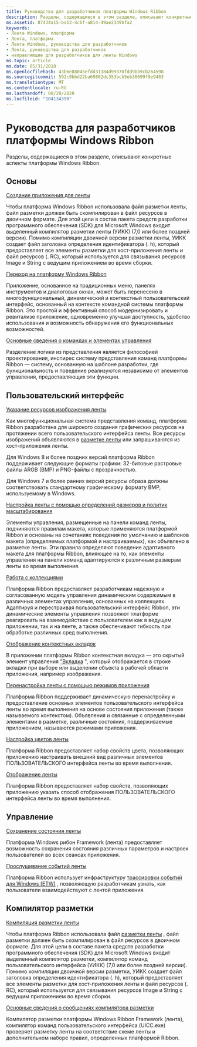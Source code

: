 ```yaml
---
title: Руководства для разработчиков платформы Windows Ribbon
description: Разделы, содержащиеся в этом разделе, описывают конкретные аспекты платформы Windows Ribbon.
ms.assetid: 87434a15-ba13-4c6f-a814-49ae2349bfa2
keywords:
- Лента Windows, платформа
- Лента, платформа
- Лента Windows, руководства для разработчиков
- Лента, руководства для разработчиков
- направляющие для разработчиков для ленты Windows
ms.topic: article
ms.date: 05/31/2018
ms.openlocfilehash: 43b6e88045efdd31384d99370fdd9bb9cb264598
ms.sourcegitcommit: 592c9bbd22ba69802dc353bcb5eb30699f9e9403
ms.translationtype: MT
ms.contentlocale: ru-RU
ms.lasthandoff: 08/20/2020
ms.locfileid: "104134390"
---
```

# <a name="windows-ribbon-framework-developer-guides"></a>Руководства для разработчиков платформы Windows Ribbon

Разделы, содержащиеся в этом разделе, описывают конкретные аспекты платформы Windows Ribbon.

## <a name="basics"></a>Основы

[Создание приложения для ленты](windowsribbon-stepbystep.md)

Чтобы платформа Windows Ribbon использовала файл разметки ленты, файл разметки должен быть скомпилирован в файл ресурсов в двоичном формате. Для этой цели в состав пакета средств разработки программного обеспечения (SDK) для Microsoft Windows входит выделенный компилятор разметки ленты (УИКК) (7,0 или более поздней версии). Помимо компиляции двоичной версии разметки ленты, УИКК создает файл заголовка определения идентификатора (. h), который предоставляет все элементы разметки для хост-приложения ленты и файл ресурсов (. RC), который используется для связывания ресурсов Image и String с ведущим приложением во время сборки.

[Переход на платформу Windows Ribbon](ribbon-migration.md)

Приложение, основанное на традиционных меню, панелях инструментов и диалоговых окнах, может быть перенесено в многофункциональный, динамический и контекстный пользовательский интерфейс, основанный на контексте командной системы платформы Ribbon. Это простой и эффективный способ модернизировать и ревитализе приложение, одновременно улучшая доступность, удобство использования и возможность обнаружения его функциональных возможностей.

[Основные сведения о командах и элементах управления](windowsribbon-commandscontrols.md)

Разделение логики из представления является философией проектирования, инспирес систему представления команд платформы Ribbon — систему, основанную на шаблоне разработки, где функциональность и поведение реализуются независимо от элементов управления, предоставляющих эти функции.

## <a name="user-interface"></a>Пользовательский интерфейс

[Указание ресурсов изображения ленты](windowsribbon-imageformats.md)

Как многофункциональная система представления команд, платформа Ribbon разработана для широкого создания графических ресурсов на протяжении всего пользовательского интерфейса ленты. Все ресурсы изображений объявляются в [разметке ленты](windowsribbon-schema.md) или запрашиваются из хост-приложения ленты.

Для Windows 8 и более поздних версий платформа Ribbon поддерживает следующие форматы графики: 32-битовые растровые файлы ARGB (BMP) и PNG-файлы с прозрачностью.

Для Windows 7 и более ранних версий ресурсы образа должны соответствовать стандартному графическому формату BMP, используемому в Windows.

[Настройка ленты с помощью определений размеров и политик масштабирования](windowsribbon-templates.md)

Элементы управления, размещенные на панели команд ленты, подчиняются правилам макета, которые применяются платформой Ribbon и основаны на сочетаниях поведения по умолчанию и шаблонов макета (определяемых платформой и настраиваемых), как объявлено в разметке ленты. Эти правила определяют поведение адаптивного макета для платформы Ribbon, влияющее на то, как элементы управления на панели команд адаптируются к различным размерам ленты во время выполнения.

[Работа с коллекциями](ribbon-controls-galleries.md)

Платформа Ribbon предоставляет разработчикам надежную и согласованную модель управления динамическим содержимым в различных элементах управления, основанных на коллекциях. Адаптируя и перестраивая пользовательский интерфейс Ribbon, эти динамические элементы управления позволяют платформе реагировать на взаимодействие с пользователем как в ведущем приложении, так и на ленте, а также обеспечивают гибкость при обработке различных сред выполнения.

[Отображение контекстных вкладок](ribbon-contextualtabs.md)

В приложении платформы Ribbon контекстная вкладка — это скрытый элемент управления ["Вкладка](windowsribbon-controls-tab.md) ", который отображается в строке вкладки при выборе или выделении объекта в рабочей области приложения, например изображения.

[Перенастройка ленты с помощью режимов приложения](ribbon-applicationmodes.md)

Платформа Ribbon поддерживает динамическую перенастройку и предоставление основных элементов пользовательского интерфейса ленты во время выполнения на основе состояния приложения (также называемого контекстом). Объявления и связанные с определенными элементами в разметке, различные состояния, поддерживаемые приложением, называются режимами приложения.

[Настройка цветов ленты](ribbon-color.md)

Платформа Ribbon предоставляет набор свойств цвета, позволяющих приложению настраивать внешний вид различных элементов ПОЛЬЗОВАТЕЛЬСКОГО интерфейса ленты во время выполнения.

[Отображение ленты](ribbon-visibility.md)

Платформа Ribbon предоставляет набор свойств, позволяющих приложению указать способ отображения ПОЛЬЗОВАТЕЛЬСКОГО интерфейса ленты во время выполнения.

## <a name="management"></a>Управление

[Сохранение состояния ленты](ribbon-statepersistence.md)

Платформа Windows рибон Framework (лента) предоставляет возможность сохранения состояния различных параметров и настроек пользователей во всех сеансах приложения.

[Прослушивание событий ленты](listening-for-ribbon-events.md)

Платформа Ribbon использует инфраструктуру [трассировки событий для Windows (ETW)](../etw/event-tracing-portal.md) , позволяющую разработчикам узнать, как пользователи взаимодействуют с лентой приложения.

## <a name="markup-compiler"></a>Компилятор разметки

[Компиляция разметки ленты](windowsribbon-intentcl.md)

Чтобы платформа Ribbon использовала файл [разметки ленты](windowsribbon-schema.md) , файл разметки должен быть скомпилирован в файл ресурсов в двоичном формате. Для этой цели в составе пакета средств разработки программного обеспечения (SDK) для Microsoft Windows входит выделенный компилятор разметки, компилятор команд пользовательского интерфейса (УИКК) (7,0 или более поздней версии). Помимо компиляции двоичной версии разметки, УИКК создает файл заголовка определения идентификатора (. h), который предоставляет все элементы разметки для хост-приложения ленты и файл ресурсов (. RC), который используется для связывания ресурсов Image и String с ведущим приложением во время сборки.

[Основные сведения о сообщениях компилятора разметки](windowsribbon-compilationerrors.md)

Компилятор разметки платформы Windows Ribbon Framework (лента), компилятор команд пользовательского интерфейса (UICC.exe) проверяет разметку ленты на соответствие схеме ленты и дополнительном наборе правил, определенных платформой Ribbon.

 

 